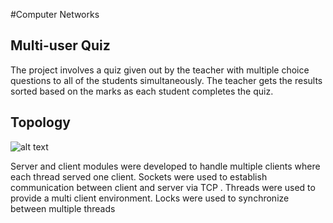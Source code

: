 #Computer Networks
## Multi-user Quiz

The project involves a quiz given out by the teacher with multiple choice questions to all of the students simultaneously. The teacher gets the results sorted based on the marks as each student completes the quiz.

## Topology
![alt text](https://github.com/ChetanaVK/computer_networks/src/image.jpg?raw=true)

Server and client modules were developed to handle multiple clients where each thread served one client.
Sockets were used to establish communication between client and server via TCP .
Threads were used to provide a multi client environment.
Locks were used to synchronize between multiple threads
